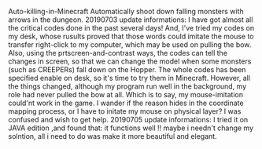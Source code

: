  Auto-killing-in-Minecraft
 Automatically shoot down falling monsters with arrows in the dungeon.
 20190703 update informations:
   I have got almost all the critical codes done in the past several days!
   And, I've tried my codes on my desk, whose rusults proved that those words
   could imitate the mouse to transfer right-click to my computer, which may
   be used on pulling the bow.
   Also, using the prtscreen-and-contrast ways, the codes can tell the changes 
   in screen, so that we can change the model when some monsters (such as CREEPERs)
   fall down on the Hopper.
   The whole codes has been specified enable on desk, so it's time to try them in Minecraft.
   However, all the things changed, although my program run well in the background, my role had never
   pulled the bow at all. Which is to say, my mouse-imitation could'nt work in the game. I wander
   if the reason hides in the coordinate mapping process, or I have to initate my mouse on physical layer?
   I was confused and wish to get help.
20190705 update informations:
    I tried it on JAVA edition ,and found that: it functions well !!
    maybe i needn't change my solntion, all i need to do was make it more beautiful and elegant.
